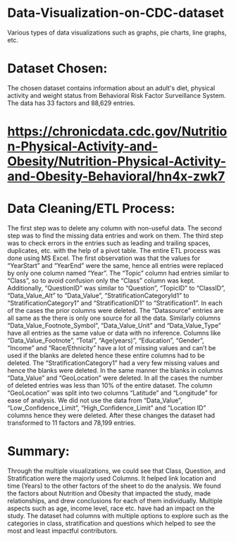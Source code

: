 # Data-Visualization-on-CDC-dataset
Various types of data visualizations such as graphs, pie charts, line graphs, etc.
# Dataset Chosen:
The chosen dataset contains information about an adult's diet, physical activity and weight status from Behavioral Risk Factor Surveillance System. The data has 33 factors and 88,629 entries.
# https://chronicdata.cdc.gov/Nutrition-Physical-Activity-and-Obesity/Nutrition-Physical-Activity-and-Obesity-Behavioral/hn4x-zwk7

# Data Cleaning/ETL Process:
The first step was to delete any column with non-useful data. The second step was to find the missing data entries and work on them. The third step was to check errors in the entries such as leading and trailing spaces, duplicates, etc. with the help of a pivot table. The entire ETL process was done using MS Excel. The first observation was that the values for “YearStart” and “YearEnd” were the same, hence all entries were replaced by only one column named “Year”. The “Topic” column had entries similar to “Class”, so to avoid confusion only the “Class” column was kept. Additionally, “QuestionID” was similar to “Question”, “TopicID” to “ClassID”, “Data_Value_Alt” to “Data_Value”, “StratificationCategoryId1” to “StratificationCategory1” and “StratificationID1” to “Stratification1”. In each of the cases the prior columns were deleted. The “Datasource” entries are all same as the there is only one source for all the data. Similarly columns “Data_Value_Footnote_Symbol”, “Data_Value_Unit” and “Data_Value_Type” have all entries as the same value or data with no inference. Columns like “Data_Value_Footnote”, “Total”, “Age(years)”, “Education”, “Gender”, “Income” and “Race/Ethnicity” have a lot of missing values and can’t be used if the blanks are deleted hence these entire columns had to be deleted. The “StratificationCategory1” had a very few missing values and hence the blanks were deleted. In the same manner the blanks in columns “Data_Value” and “GeoLocation” were deleted. In all the cases the number of deleted entries was less than 10% of the entire dataset. The column “GeoLocation” was split into two columns “Latitude” and “Longitude” for ease of analysis. We did not use the data from “Data_Value”, “Low_Confidence_Limit”, “High_Confidence_Limit” and ”Location ID” columns hence they were deleted. After these changes the dataset had transformed to 11 factors and 78,199 entries. 

# Summary:
Through the multiple visualizations, we could see that Class, Question, and Stratification were the majorly used Columns. It helped link location and time (Years) to the other factors of the sheet to do the analysis. We found the factors about Nutrition and Obesity that impacted the study, made relationships, and drew conclusions for each of them individually. 
Multiple aspects such as age, income level, race etc. have had an impact on the study. The dataset had columns with multiple options to explore such as the categories in class, stratification and questions which helped to see the most and least impactful contributors. 
